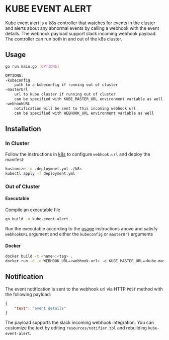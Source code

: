 # KUBE EVENT ALERT

Kube event alert is a k8s controller that watches for events in the cluster and alerts about any abnormal events by calling a webhook with the event details. The webhook payload support slack incoming webhook payload. The controller can run both in and out of the k8s cluster.

## Usage

```sh
go run main.go [OPTIONS]

OPTIONS:
-kubeconfig
    path to a kubeconfig if running out of cluster
-masterUrl
    url to kube cluster if running out of cluster
    can be specified with KUBE_MASTER_URL environment variable as well
-webhookURL
    notification will be sent to this incoming webhook url
    can be specified with WEBHOOK_URL environment variable as well
```

## Installation

### In Cluster

Follow the instructions in [k8s](k8s) to configure `webhook.url` and deploy the manifest:

```bash
kustomize -o .deploymnet.yml ./k8s
kubectl apply -f deployment.yml
```

### Out of Cluster

#### Executable

Compile an executable file

```sh
go build -o kube-event-alert .
```

Run the executable according to the [usage](#usage) instructions above and satisfy `webhookURL` argument and either the `kubeconfig` or `masterUrl` arguments

#### Docker

```sh
docker build -t <name>:<tag> .
docker run -d -e WEBHOOK_URL=<webhook-url> -e KUBE_MASTER_URL=<kube-master-url> <name>:<tag>
```

## Notification

The event notification is sent to the webhook url via HTTP `POST` method with the following payload:

```json
{
    "text": "event details"
}
```

The payload supports the slack incoming webhook integration. You can customize the text by editing `resources/notifier.tpl` and rebuilding `kube-event-alert`.

